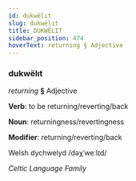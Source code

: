 ```yaml
---
id: dukwëlıt
slug: dukwëlıt
title: DUKWËLIT
sidebar_position: 474
hoverText: returning § Adjective
---
```


### dukwëlıt

*returning* **§** Adjective

**Verb**: to be returning/reverting/back

**Noun**: returningness/revertingness

**Modifier**: returning/reverting/back

Welsh dychwelyd /dəχˈweːlɪd/

*Celtic Language Family*